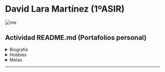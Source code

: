 # David Lara Martínez (1ºASIR)
![me]()
## Actividad README.md (Portafolios personal)

<details><summary>Biografía</summary>
<p>
  
 Soy **David Lara Martínez**, nací en Córdoba hace 24 años (15/05/2000) . Vivo en el Sector Sur donde me crié y realizé la Educación Primaria, E.S.O y Bachillerato de Ciencias Sociales. 

 Siempre he sido muy responsable en los estudios para aprobar todo a la primera, menos matemáticas e inglés, que siempre fueron mis "_talones de Aquiles_". Esta dificultad por estas áreas, hizo que no me decantará por estudiar Bachillerato de Ciencias o una Ingienería Informática, a pesar de ser mi grandes hobbies, los PCs y los videojuegos. Por lo tanto, sin saber muy bien que estudiar tras Selectividad, elegí meterme en el Grado de Educación Primaria en la UCO, simplemente porque mi mejor amigo fue allí.

 Pasaron los 4 años y sin mucha complejidad, me especializé en la mención de Educación Física, simplemente porque en ese momento tenía más salidas laborales dentro de las diferentes especializaciones de la docencia (no era ni soy muy fan de hacer deporte, pero tenía que comer de algo). Además, para obtener el título de Grado, necesitas sí o sí, tener el B1 de un idioma. Como mencioné antes el inglés no es mi fuerte para nada, por lo que opté obtenerlo por Aptis porque tenía fama de ser muy sencillo obtener la certificación B1, sin embargo, logré un B2 :top: .

 Cuando vas terminando el Grado y una vez concluido, te das cuenta de la realidad de la docencia, que básicamente es opositar o trabajar en colegios concertados / privados (que en su mayoría son de índole católica) por lo que yo no tengo acceso a ellos puesto que requiere un curso especializado en religión (DECA).

 Debido a esto, mi objetivo durante el primer año tras terminar el Grado fue ganar puntos para la oposición y realizé el Máster en Neuropedagogía, Creatividad y Gestión de la Capacidad y el Talento. (Donde conocí a mi actual pareja :heart:), además del Máster, realicé varidad de cursos, para sumar más y más puntos, gastando más y más dinero. Spoiler: las oposicione son una estafa piramidal.

 Y además, mientras trabajaba para ganar algo de dinero por primera vez para equilibrar los gastos. 

 Trabajé en:
* Aulas matinales.
* Comedores escolares.
* Extraescolares.
  * Robótica.
  * Multideporte.
  * Zumba _(durante un mes, no sé ni como conseguí el puesto)_.
* Escuela de verano.

 El año siguiente tras el máster, tras conseguir el máximo de puntos por méritos, era año de oposición. Por lo que me apunté a una academía para opositar por la especialidad de Educación Física porque tenía más salidas como mencioné antes. Fue un año duro, trabajando y estudiando un temario todo relacionado con deporte, condición física, etc. (me costó más de lo normal porque no es un temario que me pasionara), por otro lado, también había que preparar la defensa oral ante el tribunal. 

 Preparé 20/25 temas, no me dió tiempo a todos porque los trabajos me quitaban mucho tiempo, para ser el primer año, creo que estaba bien llevar casi todos. Finalmente el 22 de junio fui a Huelva a examinarme. De 3 bolas (una con cada tema) solo salió una que me sabía, escogí esta, pero no salió muy bien la cosa y aprobé con un 5.3, pero a día de hoy, hay un embudo de interinos que es una locura y como no saques mínimo 9.5 o así no tienes oportunidad ni de que te llamen de bolsa, una auténtica barbaridad.

 Tras este varapalo, y no muy ilusionado por dedicarme a la enseñanza y volver a repetir el proceso de oposición, una y otra vez, hasta conseguir con 35 años una plaza, busqué un grado superior de lo que me pasionaba, que era la informática, por ello, elegí DAW, DAM y ASIR, quería entrar en uno de los tres. A partir de aquí, tengo grandes expectativas porque conozco bastante gente de este sector como ahora contaré en la siguiente sección que me apoyaron en la decisión, creo que tengo bastante más posibilidad de empleo que seguir en la estafa de la oposición.

Perdón por la chapa :tired_face:

</p>
</details>

<details><summary>Hobbies</summary>
<p>

 En cuanto a mis hobbies, tengo un hermano 10 años mayor que yo, por lo que desde que soy pequeño he tenido a alguien que me enseñara a jugar a la Playstation 1, Gameboy Color, PC, etc. Él siempre ha sido muy casero y ha preferido jugar los videojuegos antes que salir de fiesta, al igual que yo. 

 Mi hermano, en su época jugaba Counter Strike 1.6, League of Legends Season 2, World of Warcraft: Wrath of the Lich King. Ya en su día cuando él no estaba en casa me metía en su cuenta del WoW para levearme un mago, tranquilamente, en aquel entonces jugaba solo ya que tenía 8-9 años y no me enteraba de nada. Puedo decir que el WoW es el juego que más horas le echado y le sigo echando con mucha diferencia al resto. En mi adolescencia, en la E.S.O, me alejé del PC porque era muy caro tener uno para mí y otro para mi hermano por lo que yo jugaba a la PS3 y PS4 con mis compañeros de clase, al CoD: Black Ops 2 y al FIFA recuerdo. Sin embargo, todo cambio en 1º Bachillerato donde me compraron mi primer PC gaming caro.

 Cuando tuve mi primer PC personal y potente para jugar a videojuegos que no fuera en consola, volví al WoW. Empecé a juntarme otra vez con mi hermano para jugar y con su grupo de amigos que me sacan perfectamente 10-12 años cada uno, pero que a día de hoy son mis amigos también. Cada uno desde un punto de España; Valladolid, Valencia, Madrid, Cádiz, Santander, Granada, nosotros de Córdoba, ... desde 2017 que me empecé a juntar con ellos por Discord he estado jugando casi todos los días al WoW o cualquier otro juego chorra que se nos ocurriera. Lo más importante de aquí y que me sirve para la decisión de estar en este Grado Superior, es que todos estos amigos, trabajan con algo relacionado con la informática: administradores de redes, programadores, ciberseguridad, etc. Tenemos de todo en el grupo de amigos. Por lo que me sirven de motivación (tienen buenos empleos) y de ayuda para cuando tenga cualquier tipo de duda. Además, mi cuñado también es Ingienero Informático, por lo que estoy rodeado de informáticos, era el único junto a mi hermano de todo el grupo que no estaba trabajando/estudiando algo de esto, hasta ahora.

 Otro de mis grandes hobbies es el fútbol, pero verlo, jugarlo no que me canso. Soy socio del Córdoba desde hace 13 temporadas. Siempre voy con mi padre a ver los partidos.

 También tengo amigos fuera del Discord aquí en Córdoba. Estos si son de mi edad. Por lo que los findes me gusta desconectar y salir a tomar algo de chill con ellos, echar unos dardos o billar, etc. Fiesta no, no soy nada fiestero, además, ni bebo, ni fumo, creo que me he tomado 5 cubatas en toda mi vida.

 Por último, no es un hobbie, es mi pareja, pero la pongo en este apartado porque también paso  tiempo con ella, antes nos veiamos en el trabajo todos los días porque trabajamos en el mismo aula matinal, ahora estoy esperando que me llamen de ese mismo colegio por las mañanas para tener algo de ingresos porque ahora mismo a día de hoy no tengo nada de curro, debido a que en lo único que estaba fijo era en los trabajos de tarde que los he tenido que descartar por hacer ASIR. A ella ahora solo la veo los findes.

</p>
</details>

<details><summary>Metas</summary>
<p>

 Mis metas son un poco exigentes por la edad que tengo, me meto mucha presión a mi mismo porque tengo 24 años y no tengo todavía un trabajo "digno" y me estoy reciclando, me siento un poco mal en ese aspecto conmigo mismo, por eso quiero dar lo mejor de mi en este curso y en las práctica de las empresas, para poder obtener el primer empleo lo antes posible.

| A corto plazo                                                              | A largo plazo                                                                             |
|               ----------                                                   | ----------                                                                                |
| Jugar menos a World of Warcraft                                            | Estilo de vida más saludable: gym, leer, autodidácta.                                     |
| Adquir buenas bases estos dos años y hacer un buen papel en las prácticas. | Ser un buen profesional.                                                                  |
| Encontrar trabajo para las mañanas para generar algo de ingresos.          | Conseguir estabilidad lo antes posible (un primer empleo en el mundo de la informática).  |

Como bien dicen los Goblins en el WoW  [Escuchar el audio](ruta/del/audio.mp3):
> "El tiempo es oro colega"
</p>
</details>

***
